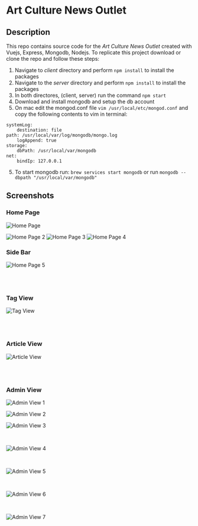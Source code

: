 # Art Culture News Outlet
## Description
This repo contains source code for the *Art Culture News Outlet* created with Vuejs, Express, Mongodb, Nodejs. To replicate this project download or clone the repo and follow these steps:

1. Navigate to *client* directory and perform `npm install` to install the packages
2. Navigate to the *server* directory and perform `npm install` to install the packages
3. In both directores, (client, server) run the command `npm start`
3. Download and install mongodb and setup the db account
4. On mac edit the mongod.conf file `vim /usr/local/etc/mongod.conf` and copy the following contents to vim in terminal: 
```
systemLog:
	destination: file
path: /usr/local/var/log/mongodb/mongo.log
	logAppend: true
storage:
	dbPath: /usr/local/var/mongodb
net:
	bindIp: 127.0.0.1
```
5. To start mongodb run: `brew services start mongodb` or run `mongodb --dbpath "/usr/local/var/mongodb"`

## Screenshots
### Home Page
![Home Page](screenshots/screenshot1.png)

![Home Page 2](./screenshots/screenshot1.2.png)
![Home Page 3](./screenshots/screenshot1.3.png)
![Home Page 4](./screenshots/screenshot1.4.png)
<br>
### Side Bar
![Home Page 5](./screenshots/screenshot13.png)

<br><br>
### Tag View
![Tag View](./screenshots/screenshot4.png)

<br><br>
### Article View
![Article View](./screenshots/screenshot5.png)

<br><br>
### Admin View
![Admin View 1](./screenshots/screenshot6.png)
<br>

![Admin View 2](./screenshots/screenshot7.png)
<br>

![Admin View 3](./screenshots/screenshot8.png)

<br>

![Admin View 4](./screenshots/screenshot9.png)

<br>

![Admin View 5](./screenshots/screenshot10.png)

<br>

![Admin View 6](./screenshots/screenshot11.png)

<br>

![Admin View 7](./screenshots/screenshot12.png)


